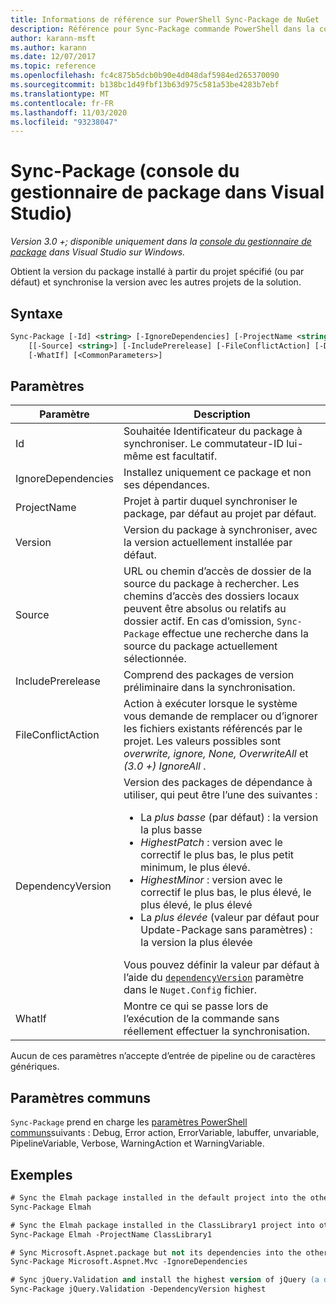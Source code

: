 ```yaml
---
title: Informations de référence sur PowerShell Sync-Package de NuGet
description: Référence pour Sync-Package commande PowerShell dans la console du gestionnaire de package NuGet dans Visual Studio.
author: karann-msft
ms.author: karann
ms.date: 12/07/2017
ms.topic: reference
ms.openlocfilehash: fc4c875b5dcb0b90e4d048daf5984ed265370090
ms.sourcegitcommit: b138bc1d49fbf13b63d975c581a53be4283b7ebf
ms.translationtype: MT
ms.contentlocale: fr-FR
ms.lasthandoff: 11/03/2020
ms.locfileid: "93238047"
---
```

# <a name="sync-package-package-manager-console-in-visual-studio"></a>Sync-Package (console du gestionnaire de package dans Visual Studio)

*Version 3.0 +; disponible uniquement dans la [console du gestionnaire de package](../../consume-packages/install-use-packages-powershell.md) dans Visual Studio sur Windows.*

Obtient la version du package installé à partir du projet spécifié (ou par défaut) et synchronise la version avec les autres projets de la solution.

## <a name="syntax"></a>Syntaxe

```ps
Sync-Package [-Id] <string> [-IgnoreDependencies] [-ProjectName <string>] [[-Version] <string>]
    [[-Source] <string>] [-IncludePrerelease] [-FileConflictAction] [-DependencyVersion]
    [-WhatIf] [<CommonParameters>]
```

## <a name="parameters"></a>Paramètres

| Paramètre | Description |
| --- | --- |
| Id | Souhaitée Identificateur du package à synchroniser. Le commutateur-ID lui-même est facultatif. |
| IgnoreDependencies | Installez uniquement ce package et non ses dépendances. |
| ProjectName | Projet à partir duquel synchroniser le package, par défaut au projet par défaut. |
| Version | Version du package à synchroniser, avec la version actuellement installée par défaut. |
| Source | URL ou chemin d’accès de dossier de la source du package à rechercher. Les chemins d’accès des dossiers locaux peuvent être absolus ou relatifs au dossier actif. En cas d’omission, `Sync-Package` effectue une recherche dans la source du package actuellement sélectionnée. |
| IncludePrerelease | Comprend des packages de version préliminaire dans la synchronisation. |
| FileConflictAction | Action à exécuter lorsque le système vous demande de remplacer ou d’ignorer les fichiers existants référencés par le projet. Les valeurs possibles sont *overwrite, ignore, None, OverwriteAll* et *(3.0 +)* *IgnoreAll* . |
| DependencyVersion | Version des packages de dépendance à utiliser, qui peut être l’une des suivantes :<br/><ul><li>La *plus basse* (par défaut) : la version la plus basse</li><li>*HighestPatch* : version avec le correctif le plus bas, le plus petit minimum, le plus élevé.</li><li>*HighestMinor* : version avec le correctif le plus bas, le plus élevé, le plus élevé, le plus élevé</li><li>La *plus élevée* (valeur par défaut pour Update-Package sans paramètres) : la version la plus élevée</li></ul>Vous pouvez définir la valeur par défaut à l’aide du [`dependencyVersion`](../nuget-config-file.md#config-section) paramètre dans le `Nuget.Config` fichier. |
| WhatIf | Montre ce qui se passe lors de l’exécution de la commande sans réellement effectuer la synchronisation. |

Aucun de ces paramètres n’accepte d’entrée de pipeline ou de caractères génériques.

## <a name="common-parameters"></a>Paramètres communs

`Sync-Package` prend en charge les [paramètres PowerShell communs](/powershell/module/microsoft.powershell.core/about/about_commonparameters)suivants : Debug, Error action, ErrorVariable, labuffer, unvariable, PipelineVariable, Verbose, WarningAction et WarningVariable.

## <a name="examples"></a>Exemples

```ps
# Sync the Elmah package installed in the default project into the other projects in the solution
Sync-Package Elmah

# Sync the Elmah package installed in the ClassLibrary1 project into other projects in the solution
Sync-Package Elmah -ProjectName ClassLibrary1

# Sync Microsoft.Aspnet.package but not its dependencies into the other projects in the solution
Sync-Package Microsoft.Aspnet.Mvc -IgnoreDependencies

# Sync jQuery.Validation and install the highest version of jQuery (a dependency) from the package source    
Sync-Package jQuery.Validation -DependencyVersion highest
```